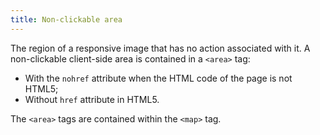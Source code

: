 ```yaml
---
title: Non-clickable area
---
```


The region of a responsive image that has no action associated with it. A non-clickable client-side area is contained in a `<area>` tag:

- With the `nohref` attribute when the HTML code of the page is not HTML5;
- Without `href` attribute in HTML5.

The `<area>` tags are contained within the `<map>` tag.
